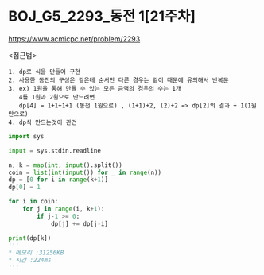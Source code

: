 # BOJ_G5_2293_동전 1[21주차]
https://www.acmicpc.net/problem/2293

<접근법>

```
1. dp로 식을 만들어 구현
2. 사용한 동전의 구성은 같은데 순서만 다른 경우는 같이 때문에 유의해서 반복문
3. ex) 1원을 통해 만들 수 있는 모든 금액의 경우의 수는 1개
   4를 1원과 2원으로 만드려면
   dp[4] = 1+1+1+1 (동전 1원으로) , (1+1)+2, (2)+2 => dp[2]의 결과 + 1(1원만으로)
4. dp식 만드는것이 관건  
```

```python
import sys

input = sys.stdin.readline

n, k = map(int, input().split())
coin = list(int(input()) for _ in range(n))
dp = [0 for i in range(k+1)]
dp[0] = 1

for i in coin:
    for j in range(i, k+1):
        if j-1 >= 0:
            dp[j] += dp[j-i]

print(dp[k])
'''
* 메모리 :31256KB
* 시간 :224ms
'''
```